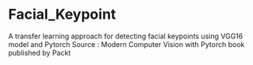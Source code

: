 # Facial_Keypoint
A transfer learning approach for detecting facial keypoints using VGG16 model and Pytorch 
Source : Modern Computer Vision with Pytorch book published by Packt
